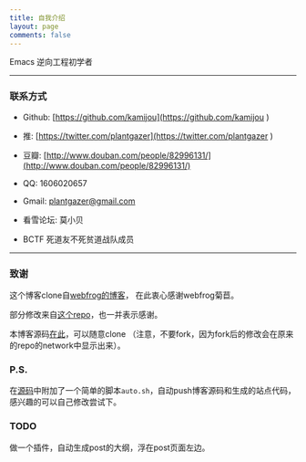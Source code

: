 ```yaml
---
title: 自我介绍
layout: page
comments: false
---
```


Emacs 逆向工程初学者



----

### 联系方式

* Github: [https://github.com/kamijou](https://github.com/kamijou )

* 推: [https://twitter.com/plantgazer](https://twitter.com/plantgazer )

* 豆瓣: [http://www.douban.com/people/82996131/](http://www.douban.com/people/82996131/)

* QQ: 1606020657

* Gmail: plantgazer@gmail.com

* 看雪论坛: 莫小贝

* BCTF 死道友不死贫道战队成员



---

### 致谢

这个博客clone自[webfrog的博客](https://github.com/webfrogs/webfrogs.github.com )，
在此衷心感谢webfrog菊苣。

部分修改来自[这个repo](https://github.com/plusjade/jekyll-bootstrap )，也一并表示感谢。

本博客源码[在此](https://github.com/mad4alcohol/mad4a-blog )，可以随意clone
（注意，不要fork，因为fork后的修改会在原来的repo的network中显示出来）。

### P.S.

在[源码](https://github.com/mad4alcohol/mad4a-blog )中附加了一个简单的脚本`auto.sh`，自动push博客源码和生成的站点代码，感兴趣的可以自己修改尝试下。

### TODO

做一个插件，自动生成post的大纲，浮在post页面左边。

